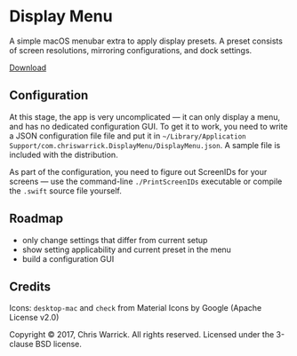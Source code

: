 Display Menu
============

A simple macOS menubar extra to apply display presets. A preset consists of
screen resolutions, mirroring configurations, and dock settings.

[Download](https://github.com/Kwpolska/DisplayMenu/releases)

Configuration
-------------

At this stage, the app is very uncomplicated — it can only display a menu, and
has no dedicated configuration GUI.  To get it to work, you need to write a
JSON configuration file file and put it in
`~/Library/Application Support/com.chriswarrick.DisplayMenu/DisplayMenu.json`.
A sample file is included with the distribution.

As part of the configuration, you need to figure out ScreenIDs for your screens
— use the command-line `./PrintScreenIDs` executable or compile the `.swift`
source file yourself.

Roadmap
-------

* only change settings that differ from current setup
* show setting applicability and current preset in the menu
* build a configuration GUI

Credits
-------

Icons: `desktop-mac` and `check` from Material Icons by Google (Apache License v2.0)

Copyright © 2017, Chris Warrick. All rights reserved.
Licensed under the 3-clause BSD license.
